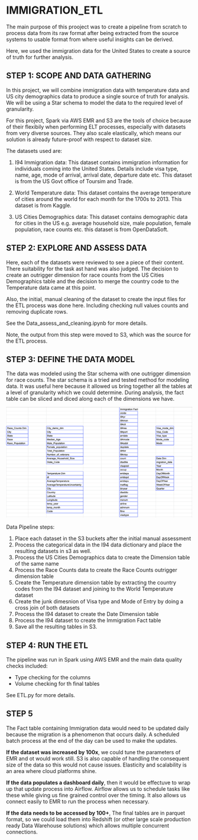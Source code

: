 # IMMIGRATION_ETL

The main purpose of this prooject was to create a pipeline from scratch to process data from its raw
format after being extracted from the source systems to usable format from where useful insights can be derived.

Here, we used the immigration data for the United States to create a source of truth for further analysis.

## STEP 1: SCOPE AND DATA GATHERING

In this project, we will combine immigration data with temperature data and US city demographics data to produce
a single source of truth for analysis. We will be using a Star schema to model the data to the required level
of granularity.

For this project, Spark via AWS EMR and S3 are the tools of choice because of their flexibily when performing ELT processes,
especially with datasets from very diverse sources. They also scale elastically, which means our solution is already future-proof
with respect to dataset size.

The datasets used are:
1. I94 Immigration data: This dataset contains immigration information for individuals coming into the United States. Details
include visa type, name, age, mode of arrival, arrival date, departure date etc. This dataset is from the US Govt office of Toursim and Trade.

2. World Temperature data: This dataset contains the average temperature of cities around the world for each month for the 1700s to 2013. 
This dataset is from Kaggle.

3. US Cities Demographics data: This dataset contains demographic data for cities in the US e.g. average household size, male population, female
population, race counts etc. this dataset is from OpenDataSoft.


## STEP 2: EXPLORE AND ASSESS DATA

Here, each of the datasets were reviewed to see a piece of their content. There suitability for the task ast hand was also judged.
The decision to create an outrigger dimension for race counts from the US Cities Demographics table and the decision to merge the country code 
to the Temperature data came at this point.

Also, the initial, manual cleaning of the dataset to create the input files for the ETL process was done here. Including checking null values counts
and removing duplicate rows.

See the Data_assess_and_cleaning.ipynb for more details.

Note, the output from this step were moved to S3, which was the source for the ETL process.


## STEP 3: DEFINE THE DATA MODEL

The data was modeled using the Star schema with one outrigger dimension for race counts. The star schema is a tried and tested 
method for modeling data. It was useful here because it allowed us bring together all the tables at a level of granularity which 
we could determine. During analysis, the fact table can be sliced and diced along each of the dimensions we have.

![Data model diagram](/data_model.png)

Data Pipeline steps:
1. Place each dataset in the S3 buckets after the initial manual assessment
2. Process the categorical data in the I94 data dictionary and place the resulting datasets in s3 as well.
3. Process the US Cities Demographics data to create the Dimension table of the same name
4. Process the Race Counts data to create the Race Counts outrigger dimension table
5. Create the Temperature dimension table by extracting the country codes from the I94 dataset and joining to the World Temperature dataset
6. Create the junk dimesnion of Visa type and Mode of Entry by doing a cross join of both datasets
7. Process the I94 dataset to create the Date Dimension table
8. Process the I94 dataset to create the Immigration Fact table
9. Save all the resulting tables in S3.


## STEP 4: RUN THE ETL
The pipeline was run in Spark using AWS EMR and the main data quality checks included:
- Type checking for the columns
- Volume checking for th final tables

See ETL.py for more details.

## STEP 5

The Fact table containing Immigration data would need to be updated daily because the migration is a phenomenon that occurs daily. A scheduled batch process
at the end of the day can be used to make the updates.

**If the dataset was increased by 100x**, we could tune the parameters of EMR and ot would work still. S3 is also capable of handling the consequent size of the
data so this would not cause issues. Elasticity and scalability is an area where cloud platforms shine.

**If the data populates a dashboard daily**, then it would be effectuve to wrap up that update process into Airflow. Airflow allows us to schedule tasks like these while giving us fine grained control over the timing. It also allows us connect easily to EMR to run the process when necessary.

**If the data needs to be accessed by 100+**, The final tables are in parquet format, so we could load them into Redshift (or other large scale production ready Data Warehouse solutions) which allows multiple concurrent connections.
